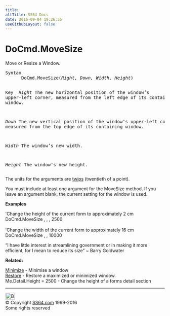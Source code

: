 ```yaml
---
title:
altTitle: SS64 Docs
date: 2016-09-04 19:26:55
useGithubLayout: false
---
```

<!-- #BeginLibraryItem "/Library/head_access.lbi" --><!-- #EndLibraryItem --><h1>DoCmd.MoveSize</h1>
<p> Move or Resize a Window.</p>
<pre>Syntax
      DoCmd.MoveSize(<i>Right, Down, Width, Height</i>)

Key
<i>   Right</i>  The new horizontal position of the window’s upper-left corner,
          measured from the left edge of its containing window.<i>

   Down</i>   The new vertical position of the window’s upper-left corner,
          measured from the top edge of its containing window.<i>

   Width</i>  The window’s new width.<i>

   Height</i> The window’s new height.</pre>
<p>The units for the arguments are <a href="http://en.wikipedia.org/wiki/Twip">twips</a> (twentieth of a point).</p>
<p>You must include at least one argument for the MoveSize method. If you leave an argument blank, the current setting for the window is used.</p>
<p><b>Examples</b></p>
<p>'Change the height of the current form to approximately 2 cm<br>
<span class="code">DoCmd.MoveSize , , , 2500<br>
<br>
</span>'Change the width of the current form to approximately 16 cm<span class="code"><br>
DoCmd.MoveSize , , 10000</span></p>
<p class="quote">“I have little interest in streamlining government or in making it more efficient, for I mean to reduce its size” ~&nbsp;Barry Goldwater</p>
<p><b>Related:</b></p>
<p><a href="minimise.html">Minimize</a> - Minimise a window<br>
<a href="restore.html">Restore</a> - Restore a maximized or minimized window.<br>
<span class="code">Me.Detail.Height = 2500</span> - Change the height of a forms detail section </p><!-- #BeginLibraryItem "/Library/foot_access.lbi" --><p>
<!-- access -->

<hr>
<div id="bl" class="footer"><a href="movesize.html#"><img src="../images/top.png" width="30" height="22" alt="Back to the Top"></a></div>
<div id="br" class="footer, tagline">© Copyright <a href="../index.html">SS64.com</a> 1999-2016<br>
Some rights reserved</div><!-- #EndLibraryItem -->

